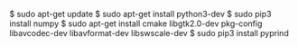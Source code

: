 $ sudo apt-get update
$ sudo apt-get install python3-dev
$ sudo pip3 install numpy
$ sudo apt-get install cmake libgtk2.0-dev pkg-config libavcodec-dev libavformat-dev libswscale-dev
$ sudo pip3 install pyprind
